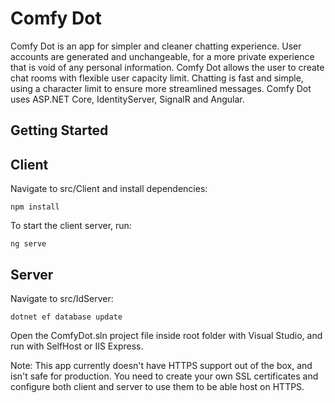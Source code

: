 # Comfy Dot
Comfy Dot is an app for simpler and cleaner chatting experience. User accounts are generated and unchangeable, for a more private experience that is void of any personal information. Comfy Dot allows the user to create chat rooms with flexible user capacity limit. Chatting is fast and simple, using a character limit to ensure more streamlined messages.
Comfy Dot uses ASP.NET Core, IdentityServer, SignalR and Angular.  


## Getting Started

## Client

Navigate to src/Client and install dependencies:

```npm install```

To start the client server, run:

```ng serve```

## Server

Navigate to src/IdServer:

```dotnet ef database update```

Open the ComfyDot.sln project file inside root folder with Visual Studio, and run with SelfHost or IIS Express.

Note: This app currently doesn't have HTTPS support out of the box, and isn't safe for production. You need to create your own SSL certificates and configure both client and server to use them to be able host on HTTPS.
